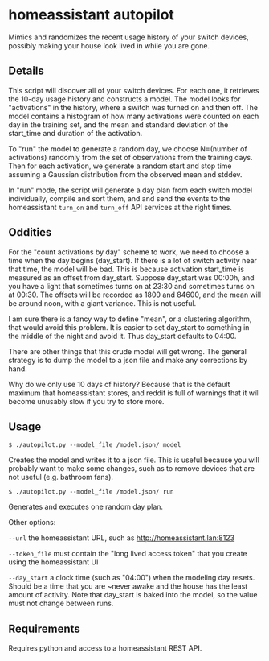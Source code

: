 # homeassistant autopilot

Mimics and randomizes the recent usage history of your switch devices,
possibly making your house look lived in while you are gone.

## Details

This script will discover all of your switch devices.  For each one,
it retrieves the 10-day usage history and constructs a model.  The
model looks for "activations" in the history, where a switch was
turned on and then off.  The model contains a histogram of how many
activations were counted on each day in the training set, and the mean
and standard deviation of the start_time and duration of the
activation.

To "run" the model to generate a random day, we choose N=(number of
activations) randomly from the set of observations from the training
days.  Then for each activation, we generate a random start and stop
time assuming a Gaussian distribution from the observed mean and
stddev.

In "run" mode, the script will generate a day plan from each switch
model individually, compile and sort them, and and send the events to
the homeassistant `turn_on` and `turn_off` API services at the right
times.

## Oddities

For the "count activations by day" scheme to work, we need to choose a
time when the day begins (day_start).  If there is a lot of switch
activity near that time, the model will be bad.  This is because
activation start_time is measured as an offset from day_start.
Suppose day_start was 00:00h, and you have a light that sometimes
turns on at 23:30 and sometimes turns on at 00:30.  The offsets will
be recorded as 1800 and 84600, and the mean will be around noon, with
a giant variance.  This is not useful.

I am sure there is a fancy way to define "mean", or a clustering
algorithm, that would avoid this problem.  It is easier to set
day_start to something in the middle of the night and avoid it.
Thus day_start defaults to 04:00.

There are other things that this crude model will get wrong.  The
general strategy is to dump the model to a json file and make any
corrections by hand.

Why do we only use 10 days of history?  Because that is the default
maximum that homeassistant stores, and reddit is full of warnings that
it will become unusably slow if you try to store more.

## Usage

`$ ./autopilot.py --model_file /model.json/ model`

Creates the model and writes it to a json file.  This is useful
because you will probably want to make some changes, such as to remove
devices that are not useful (e.g. bathroom fans).

`$ ./autopilot.py --model_file /model.json/ run`

Generates and executes one random day plan.

Other options:

`--url`
  the homeassistant URL, such as http://homeassistant.lan:8123

`--token_file`
  must contain the "long lived access token" that you create using the
  homeassistant UI

`--day_start`
  a clock time (such as "04:00") when the modeling day resets.  Should
  be a time that you are ~never awake and the house has the least
  amount of activity.  Note that day_start is baked into the model, so
  the value must not change between runs.

## Requirements

Requires python and access to a homeassistant REST API.

